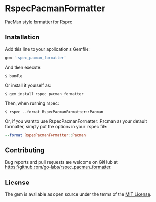 # RspecPacmanFormatter

PacMan style formatter for Rspec

## Installation

Add this line to your application's Gemfile:

```ruby
gem 'rspec_pacman_formatter'
```

And then execute:

    $ bundle

Or install it yourself as:

    $ gem install rspec_pacman_formatter

Then, when running rspec:

    $ rspec --format RspecPacmanFormatter::Pacman

Or, if you want to use RspecPacmanFormatter::Pacman as your default formatter, simply put the options in your .rspec file:

```ruby
--format RspecPacmanFormatter::Pacman
```

## Contributing

Bug reports and pull requests are welcome on GitHub at https://github.com/go-labs/rspec_pacman_formatter.

## License

The gem is available as open source under the terms of the [MIT License](http://opensource.org/licenses/MIT).

